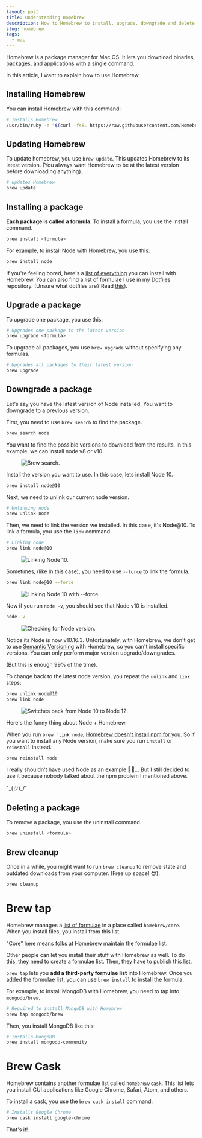 ```yaml
---
layout: post
title: Understanding Homebrew
description: How to Homebrew to install, upgrade, downgrade and delete packages on a Mac.
slug: homebrew
tags:
  - mac
---
```


Homebrew is a package manager for Mac OS. It lets you download binaries, packages, and applications with a single command.

In this article, I want to explain how to use Homebrew.

<!-- more -->

## Installing Homebrew

You can install Homebrew with this command:

```bash
# Installs Homebrew
/usr/bin/ruby -e "$(curl -fsSL https://raw.githubusercontent.com/Homebrew/install/master/install)"
```

## Updating Homebrew

To update homebrew, you use `brew update`. This updates Homebrew to its latest version. (You always want Homebrew to be at the latest version before downloading anything).

```bash
# updates Homebrew
brew update
```

## Installing a package

**Each package is called a formula**. To install a formula, you use the install command.

```bash
brew install <formula>
```

For example, to install Node with Homebrew, you use this:

```bash
brew install node
```

If you're feeling bored, here's a [list of everything][1] you can install with Homebrew. You can also find a list of formulae I use in my [Dotfiles][2] repository. (Unsure what dotfiles are? Read [this][3]).

## Upgrade a package

To upgrade one package, you use this:

```bash
# Upgrades one package to the latest version
brew upgrade <formula>
```

To upgrade all packages, you use `brew upgrade` without specifying any formulas.

```bash
# Upgrades all packages to their latest version
brew upgrade
```

## Downgrade a package

Let's say you have the latest version of Node installed. You want to downgrade to a previous version.

First, you need to use `brew search` to find the package.

```bash
brew search node
```

You want to find the possible versions to download from the results. In this example, we can install node v8 or v10.

<figure role="figure"><img src="/images/2019/brew/search.png" alt="Brew search."></figure>

Install the version you want to use. In this case, lets install Node 10.

```bash
brew install node@10
```

Next, we need to unlink our current node version.

```bash
# Unlinking node
brew unlink node
```

Then, we need to link the version we installed. In this case, it's Node@10. To link a formula, you use the `link` command.

```bash
# Linking node
brew link node@10
```

<figure role="figure"><img src="/images/2019/brew/link.png" alt="Linking Node 10."></figure>

Sometimes, (like in this case), you need to use `--force` to link the formula.

```bash
brew link node@10 --force
```

<figure role="figure"><img src="/images/2019/brew/link-force.png" alt="Linking Node 10 with --force."></figure>

Now if you run `node -v`, you should see that Node v10 is installed.

```bash
node -v
```

<figure role="figure"><img src="/images/2019/brew/version.png" alt="Checking for Node version."></figure>

Notice its Node is now v10.16.3. Unfortunately, with Homebrew, we don't get to use [Semantic Versioning][4] with Homebrew, so you can't install specific versions. You can only perform major version upgrade/downgrades.

(But this is enough 99% of the time).

To change back to the latest node version, you repeat the `unlink` and `link` steps:

```bash
brew unlink node@10
brew link node
```

<figure role="figure"><img src="/images/2019/brew/undo.png" alt="Switches back from Node 10 to Node 12."></figure>

Here's the funny thing about Node + Homebrew.

When you run ``brew `link node``, [Homebrew doesn't install npm for you][5]. So if you want to install any Node version, make sure you run `install` or `reinstall` instead.

```bash
brew reinstall node
```

I really shouldn't have used Node as an example 🤦‍♂️... But I still decided to use it because nobody talked about the npm problem I mentioned above. <div class="kaomoji">¯\_(ツ)_/¯</div>

## Deleting a package

To remove a package, you use the uninstall command.

```bash
brew uninstall <formula>
```

## Brew cleanup

Once in a while, you might want to run `brew cleanup` to remove state and outdated downloads from your computer. (Free up space! 😎).

```bash
brew cleanup
```

# Brew tap

Homebrew manages a [list of formulae]() in a place called `homebrew/core`. When you install files, you install from this list.

"Core" here means folks at Homebrew maintain the formulae list.

Other people can let you install their stuff with Homebrew as well. To do this, they need to create a formulae list. Then, they have to publish this list.

`brew tap` lets you **add a third-party formulae list** into Homebrew. Once you added the formulae list, you can use `brew install` to install the formula.

For example, to install MongoDB with Homebrew, you need to tap into `mongodb/brew`.

```bash
# Required to install MongoDB with Homebrew
brew tap mongodb/brew
```

Then, you install MongoDB like this:

```bash
# Installs MongoDB
brew install mongodb-community
```

# Brew Cask

Homebrew contains another formulae list called `homebrew/cask`. This list lets you install GUI applications like Google Chrome, Safari, Atom, and others.

To install a cask, you use the `brew cask install` command.

```bash
# Installs Google Chrome
brew cask install google-chrome
```

That's it!


[1]:	https://formulae.brew.sh
[2]:	https://github.com/zellwk/dotfiles/blob/master/brew.sh "Zell Dotfiles Brew.sh"
[3]:	https://zellwk.com/blog/mac-setup-2/ "Setting up my new Mac (Part 2—the migration process)"
[4]:	https://zellwk.com/blog/semantic-versioning/ "Semantic Versioning"
[5]:	https://github.com/Homebrew/homebrew-core/issues/34475
